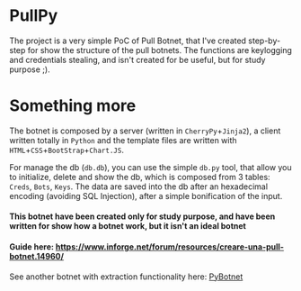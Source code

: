 # PullPy

The project is a very simple PoC of Pull Botnet, that I've created step-by-step for show the structure of the pull botnets.
The functions are keylogging and credentials stealing, and isn't created for be useful, but for study purpose ;).

# Something more

The botnet is composed by a server (written in `CherryPy`+`Jinja2`), a client written totally in `Python` and the template files are written with `HTML`+`CSS`+`BootStrap`+`Chart.JS`.

For manage the db (`db.db`), you can use the simple `db.py` tool, that allow you to initialize, delete and show the db, which is composed from 3 tables: `Creds`, `Bots`, `Keys`.
The data are saved into the db after an hexadecimal encoding (avoiding SQL Injection), after a simple bonification of the input.

#### This botnet have been created only for study purpose, and have been written for show how a botnet work, but it isn't an ideal botnet
#### Guide here: https://www.inforge.net/forum/resources/creare-una-pull-botnet.14960/

See another botnet with extraction functionality here: [PyBotnet](https://github.com/Mik317/PyBotnet)
